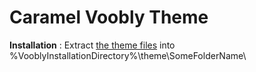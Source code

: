 # Caramel Voobly Theme

**Installation** : Extract [the theme files](https://github.com/FreeP4lestine/voobly4/archive/refs/heads/main.zip) into %VooblyInstallationDirectory%\theme\SomeFolderName\
